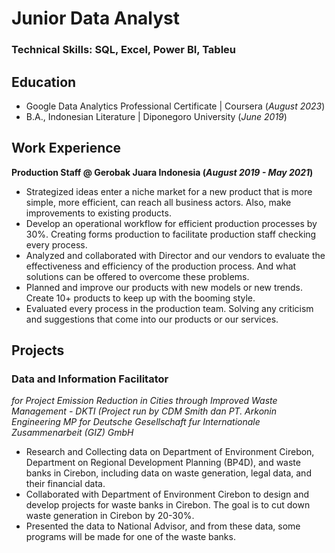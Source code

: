 # Junior Data Analyst

### Technical Skills: SQL, Excel, Power BI, Tableu

## Education
- Google Data Analytics Professional Certificate | Coursera (_August 2023_)
- B.A., Indonesian Literature | Diponegoro University (_June 2019_)

## Work Experience
**Production Staff @ Gerobak Juara Indonesia (_August 2019 - May 2021_)**
- Strategized ideas enter a niche market for a new product that is more simple, more efficient, can reach all business actors. Also, make improvements to existing products.
- Develop an operational workflow for efficient production processes by 30%. Creating forms production to facilitate production staff checking every process.
- Analyzed and collaborated with Director and our vendors to evaluate the effectiveness and efficiency of the production process. And what solutions can be offered to overcome these problems.
- Planned and improve our products with new models or new trends. Create 10+ products to keep up with the booming style.
- Evaluated every process in the production team. Solving any criticism and suggestions that come into our products or our services.

## Projects
### Data and Information Facilitator
_for Project Emission Reduction in Cities through Improved Waste Management - DKTI (Project run by CDM Smith dan PT. Arkonin Engineering MP for Deutsche Gesellschaft fur Internationale Zusammenarbeit (GIZ) GmbH_

- Research and Collecting data on Department of Environment Cirebon, Department on Regional Development Planning (BP4D), and waste banks in Cirebon, including data on waste generation, legal data, and their financial data.
- Collaborated with Department of Environment Cirebon to design and develop projects for waste banks in Cirebon. The goal is to cut down waste generation in Cirebon by 20-30%.
- Presented the data to National Advisor, and from these data, some programs will be made for one of the waste banks.

   
